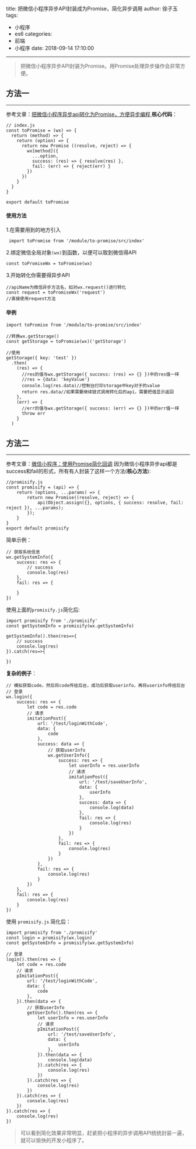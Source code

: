 title: 把微信小程序异步API封装成为Promise，简化异步调用
author: 徐子玉
tags:
  - 小程序
  - es6
categories:
  - 前端
  - 小程序
date: 2018-09-14 17:10:00
---
> 把微信小程序异步API封装为Promise。用Promise处理异步操作会非常方便。

## 方法一
----
参考文章：[把微信小程序异步api转化为Promise，方便异步编程 ](https://github.com/tornoda/to-promise)
**核心代码**：
```
// index.js
const toPromise = (wx) => {
  return (method) => {
    return (option) => {
      return new Promise ((resolve, reject) => {
        wx[method]({
          ...option,
          success: (res) => { resolve(res) },
          fail: (err) => { reject(err) }
        })
      })
    }
  }
}

export default toPromise
```
#### 使用方法

1.在需要用到的地方引入  
```
 import toPromise from '/module/to-promise/src/index'
```
2.绑定微信全局对象`(wx)`到函数，以便可以取到微信得API
```
const toPromiseWx = toPromise(wx)
```
3.开始转化你需要得异步API
```
//apiName为微信异步方法名，如对wx.request()进行转化
const request = toPromiseWx('request')
//直接使用request方法
```
<!-- more -->
#### 举例
```
import toPromise from '/module/to-promise/src/index'

//转换wx.getStorage()
const getStorage = toPromsie(wx)('getStorage') 

//使用
getStorage({ key: 'test' })
  .then(
    (res) => {
      //res的值与wx.getStorage({ success: (res) => {} })中的res值一样
      //res = {data: 'keyValue'}
      console.log(res.data)//控制台打印storage中key对于的value
      return res.data//如果需要继续链式调用转化后的api，需要把值显示返回
    },
    (err) => {
      //err的值与wx.getStorage({ success: (err) => {} })中的err值一样
      throw err
    }
  )
```

## 方法二
----
参考文章：[微信小程序：使用Promise简化回调](https://segmentfault.com/a/1190000013150196)
因为微信小程序异步api都是success和fail的形式，所有有人封装了这样一个方法(**核心方法**):
```
//promisify.js
const promisify = (api) => {
    return (options, ...params) => {
        return new Promise((resolve, reject) => {
            api(Object.assign({}, options, { success: resolve, fail: reject }), ...params);
        });
    }
}
export default promisify
```
简单示例：
```
// 获取系统信息
wx.getSystemInfo({
    success: res => {
        // success
        console.log(res)
    },
    fail: res => {

    }
})
```
使用上面的`promisify.js`简化后:
```
import promisify from './promisify'
const getSystemInfo = promisify(wx.getSystemInfo)

getSystemInfo().then(res=>{
    // success
    console.log(res)
}).catch(res=>{

})
```
**复杂的例子**：
```
// 模拟获取code，然后将code传给后台，成功后获取userinfo，再将userinfo传给后台
// 登录
wx.login({
    success: res => {
        let code = res.code
        // 请求
        imitationPost({
            url: '/test/loginWithCode',
            data: {
                code
            },
            success: data => {
                // 获取userInfo
                wx.getUserInfo({
                    success: res => {
                        let userInfo = res.userInfo
                        // 请求
                        imitationPost({
                            url: '/test/saveUserInfo',
                            data: {
                                userInfo
                            },
                            success: data => {
                                console.log(data)
                            },
                            fail: res => {
                                console.log(res)
                            }
                        })
                    },
                    fail: res => {
                        console.log(res)
                    }
                })
            },
            fail: res => {
                console.log(res)
            }
        })
    },
    fail: res => {
        console.log(res)
    }
})
```
使用 `promisify.js` 简化后：
```
import promisify from './promisify'
const login = promisify(wx.login)
const getSystemInfo = promisify(wx.getSystemInfo)

// 登录
login().then(res => {
    let code = res.code
    // 请求
    pImitationPost({
        url: '/test/loginWithCode',
        data: {
            code
        },
    }).then(data => {
        // 获取userInfo
        getUserInfo().then(res => {
            let userInfo = res.userInfo
            // 请求
            pImitationPost({
                url: '/test/saveUserInfo',
                data: {
                    userInfo
                },
            }).then(data => {
                console.log(data)
            }).catch(res => {
                console.log(res)
            })
        }).catch(res => {
            console.log(res)
        })
    }).catch(res => {
        console.log(res)
    })
}).catch(res => {
    console.log(res)
})
```
> 可以看到简化效果非常明显，赶紧把小程序的异步调用API统统封装一遍，就可以愉快的开发小程序了。